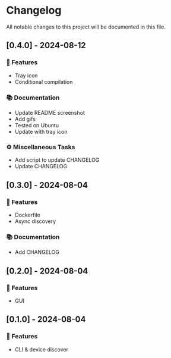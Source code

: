 # Changelog

All notable changes to this project will be documented in this file.

## [0.4.0] - 2024-08-12

### 🚀 Features

- Tray icon
- Conditional compilation

### 📚 Documentation

- Update README screenshot
- Add gifs
- Tested on Ubuntu
- Update with tray icon

### ⚙️ Miscellaneous Tasks

- Add script to update CHANGELOG
- Update CHANGELOG

## [0.3.0] - 2024-08-04

### 🚀 Features

- Dockerfile
- Async discovery

### 📚 Documentation

- Add CHANGELOG

## [0.2.0] - 2024-08-04

### 🚀 Features

- GUI

## [0.1.0] - 2024-08-04

### 🚀 Features

- CLI & device discover

<!-- generated by git-cliff -->
